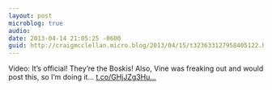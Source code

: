 ```yaml
---
layout: post
microblog: true
audio: 
date: 2013-04-14 21:05:25 -0600
guid: http://craigmcclellan.micro.blog/2013/04/15/t323633127958405122.html
---
```

Video: It’s official! They’re the Boskis! Also, Vine was freaking out and would post this, so I’m doing it... [t.co/GHjJZg3Hu...](http://t.co/GHjJZg3Hu5)
